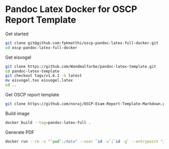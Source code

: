 # Pandoc Latex Docker for OSCP Report Template

Get started

```Bash
git clone git@github.com:fpkmatthi/oscp-pandoc-latex-full-docker.git
cd oscp-pandoc-latex-full-docker
```

Get eisvogel

```Bash
git clone https://github.com/Wandmalfarbe/pandoc-latex-template.git
cd pandoc-latex-template
git checkout tags/v1.6.1 -b latest
mv eisvogel.tex eisvogel.latex
cd ..
```

Get OSCP report template

```Bash
git clone https://github.com/noraj/OSCP-Exam-Report-Template-Markdown.git
```

Build image

```Bash
docker build --tag=pandoc-latex-full .
```

Generate PDF

```Bash
docker run --rm -v "`pwd`:/data" --user `id -u`:`id -g` --entrypoint "/data/generate-pdf.sh" pandoc-latex-full
```
